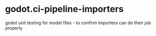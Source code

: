 # godot.ci-pipeline-importers
godot unit testing for model files - to confirm importers can do their job properly
